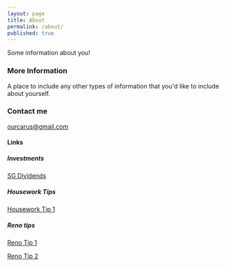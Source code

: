 ```yaml
---
layout: page
title: About
permalink: /about/
published: true
---
```


Some information about you!

### More Information

A place to include any other types of information that you'd like to include about yourself.

### Contact me

[ourcarus@gmail.com](mailto:ourcarus@gmail.com)

#### Links
##### Investments
<a href="http://dividends.sg" target="_blank">SG Dividends</a>

##### Housework Tips
<a href="https://fb.watch/6mbqFwa3u0/" target="_blank">Housework Tip 1</a>

##### Reno tips
<a href="https://fb.watch/76ZkGyyxE8/" target="_blank">Reno Tip 1</a>

<a href="https://fb.watch/7aoQQau3Ck/" target="_blank">Reno Tip 2</a>


